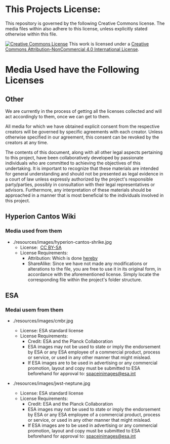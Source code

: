 # This Projects License:
This repository is governed by the following Creative Commons license. The media files within also adhere to this license, unless explicitly stated otherwise within this file.

<a rel="license" href="http://creativecommons.org/licenses/by-nc/4.0/"><img alt="Creative Commons License" style="border-width:0" src="https://i.creativecommons.org/l/by-nc/4.0/88x31.png" /></a>
This work is licensed under a <a rel="license" href="http://creativecommons.org/licenses/by-nc/4.0/">Creative Commons Attribution-NonCommercial 4.0 International License</a>.

# Media Used have the Following Licenses

## Other
We are currently in the process of getting all the licenses collected and will act accordingly to them, once we can get to them. 

All media for which we have obtained explicit consent from the respective creators will be governed by specific agreements with each creator. Unless otherwise specified in our agreement, this consent can be revoked by the creators at any time.

The contents of this document, along with all other legal aspects pertaining to this project, have been collaboratively developed by passionate individuals who are committed to achieving the objectives of this undertaking. It is important to recognize that these materials are intended for general understanding and should not be presented as legal evidence in a court of law unless expressly authorized by the project's responsible party/parties, possibly in consultation with their legal representatives or advisors. Furthermore, any interpretation of these materials should be approached in a manner that is most beneficial to the individuals involved in this project.

## Hyperion Cantos Wiki

### Media used from them
- ./resources/images/hyperion-cantos-shrike.jpg
	- License:  [CC BY-SA](https://creativecommons.org/licenses/by-sa/3.0/)
	- License Requirements:
		- Attribution: Which is done [hereby](https://hyperioncantos.fandom.com/wiki/Shrike)
		- ShareAlike: Since we have not made any modifications or alterations to the file, you are free to use it in its original form, in accordance with the aforementioned license. Simply locate the corresponding file within the project's folder structure.

## ESA

### Medai usem from them
- ./resources/images/cmbr.jpg
    - License: ESA standard license
    - License Requirements:
        - Credit: ESA and the Planck Collaboration
        - ESA images may not be used to state or imply the endorsement by ESA or any ESA employee of a commercial product, process or service, or used in any other manner that might mislead.
        - If ESA images are to be used in advertising or any commercial promotion, layout and copy must be submitted to ESA beforehand for approval to: spaceinimages@esa.int

- ./resources/images/jwst-neptune.jpg
    - License: ESA standard license
    - License Requirements:
        - Credit: ESA and the Planck Collaboration
        - ESA images may not be used to state or imply the endorsement by ESA or any ESA employee of a commercial product, process or service, or used in any other manner that might mislead.
        - If ESA images are to be used in advertising or any commercial promotion, layout and copy must be submitted to ESA beforehand for approval to: spaceinimages@esa.int
